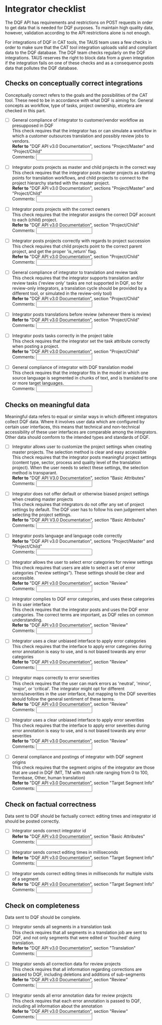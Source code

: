 # Integrator checklist
The DQF API has requirements and restrictions on POST requests in order to get data that is needed for DQF purposes. To maintain high quality data, however, validation according to the API restrictions alone is not enough.

For integrations of DQF in CAT tools, the TAUS team uses a few checks in order to make sure that the CAT tool integration uploads valid and compliant data to the DQF database. The DQF team checks regularly on the DQF integrations. TAUS reserves the right to block data from a given integration if the integration fails on one of these checks and as a consequence posts data that pollutes the DQF database.

## Checks on conceptually correct integrations
Conceptually correct refers to the goals and the possibilities of the CAT tool. These need to be in accordance with what DQF is aiming for. General concepts as workflow, type of tasks, project ownership, etcetera are checked in this part.

- [ ] General compliance of integrator to customer/vendor workflow as presupposed in DQF<br/>
This check requires that the integrator has or can simulate a workflow in which a customer outsources translation and possibly review jobs to vendors.<br/>
**Refer to** "DQF API v3.0 Documentation", sections "Project/Master" and "Project/Child"<br/>
Comments: <input type="text" id="GeneralWorkflowCompliance"/>

- [ ] Integrator posts projects as master and child projects in the correct way<br/>
This check requires that the integrator posts master projects as starting points for translation workflows, and child projects to connect to the project hierarchy started with the master project.<br/>
**Refer to** "DQF API v3.0 Documentation", sections "Project/Master" and "Project/Child"<br/>
Comments: <input type="text" id="MasterChildCompliance"/>

- [ ] Integrator posts projects with the correct owners<br/>
This check requires that the integrator assigns the correct DQF account to each (child) project.<br/>
**Refer to** "DQF API v3.0 Documentation", section "Project/Child"<br/>
Comments: <input type="text" id="OwnershipCompliance"/>

- [ ] Integrator posts projects correctly with regards to project succession<br>
This check requires that child projects point to the correct parent project, and get the proper 'is_return' flag.<br/>
**Refer to** "DQF API v3.0 Documentation", section "Project/Child"<br/>
Comments: <input type="text" id="SuccessionCompliance"/>

- [ ] General compliance of integrator to translation and review task<br/>
This check requires that the integrator supports translation and/or review tasks ('review only' tasks are not supported in DQF, so for review-only integrators, a translation cycle should be provided by a different tool, or simulated in the review-only tool)<br/>
**Refer to** "DQF API v3.0 Documentation", section "Project/Child"<br/>
Comments: <input type="text" id="SuccessionCompliance"/>

- [ ] Integrator posts translations before review (whenever there is review)<br/>
**Refer to** "DQF API v3.0 Documentation", section "Project/Child"<br/>
Comments: <input type="text" id="TaskCompliance"/>

- [ ] Integrator posts tasks correctly in the project table<br/>
This check requires that the integrator set the task attribute correctly when posting a project.<br/>
**Refer to** "DQF API v3.0 Documentation", section "Project/Child"<br/>
Comments: <input type="text" id="TaskCompliance"/>

- [ ] General compliance of integrator with DQF translation model<br/>
This check requires that the integrator fits in the model in which one source language is segmented in chunks of text, and is translated to one or more target languages.<br/>
Comments: <input type="text" id="TaskCompliance"/>

## Checks on meaningful data
Meaningful data refers to equal or similar ways in which different integrators collect DQF data. Where it involves user data which are configured by certain user interfaces, this means that technical and non-technical accessibility of these user interfaces are comparable among the integrators. Other data should comform to the intended types and standards of DQF.

- [ ] Integrator allows user to customize the project settings when creating master projects. The selection method is clear and easy accessible<br/>
This check requires that the integrator posts meaningful project settings (content type, sector, process and quality level of the translation project). When the user needs to select these settings, the selection method is transparant.<br/>
**Refer to** "DQF API V3.0 Documentation", section "Basic Attributes"<br/>
Comments: <input type="text" id="ProjectsettingsAccess"/>

- [ ] Integrator does not offer default or otherwise biased project settings when creating master projects<br/>
This check requires that integrators do not offer any set of project settings by default. The DQF user has to follow his own judgement when selecting the project settings.<br/>
**Refer to** "DQF API V3.0 Documentation", section "Basic Attributes"<br/>
Comments: <input type="text" id="ProjectsettingsSelection"/>

- [ ] Integrator posts language and language code correctly<br/>
**Refer to** "DQF API v3.0 Documentation", sections "Project/Master" and "Project/Child"<br/>
Comments: <input type="text" id="LanguageCode"/>

- [ ] Integrator allows the user to select error categories for review settings<br/>
This check requires that users are able to select a set of error categories ("review settings"). These settings should be clear and accessible.<br/>
**Refer to** "DQF API v3.0 Documentation", section "Review"<br/>
Comments: <input type="text" id="SelectableErrorCategories"/>

- [ ] Integrator complies to DQF error categories, and uses these categories in its user interface<br/>
This check requires that the integrator posts and uses the DQF error categories. The correct terms are important, as DQF relies on common understanding.<br/>
**Refer to** "DQF API v3.0 Documentation", section "Review"<br/>
Comments: <input type="text" id="DQFErrorCategores"/>

- [ ] Integrator uses a clear unbiased interface to apply error categories<br/>
This check requires that the interface to apply error categories during error annotation is easy to use, and is not biased towards any error categories<br/>
**Refer to** "DQF API v3.0 Documentation", section "Review"<br/>
Comments: <input type="text" id="UnbiasedErrorCategories"/>

- [ ] Integrator maps correctly to error severities<br/>
This check requires that the user can mark errors as 'neutral', 'minor', 'major', or 'critical'. The integrator might opt for different terms/severities in the user interface, but mapping to the DQF severities should follow the general sentiment of these terms.<br/>
**Refer to** "DQF API v3.0 Documentation", section "Review"<br/>
Comments: <input type="text" id="DQFErrorSeverities"/>

- [ ] Integrator uses a clear unbiased interface to apply error severities<br/>
This check requires that the interface to apply error severities during error annotation is easy to use, and is not biased towards any error severities<br/>
**Refer to** "DQF API v3.0 Documentation", section "Review"<br/>
Comments: <input type="text" id="UnbiasedErrorSeverities"/>

- [ ] General compliance and postings of integrator with DQF segment origins<br/> 
This check requires that the segment origins of the integrator are those that are used in DQF (MT, TM with match rate ranging from 0 to 100, Termbase, Other, human translation)<br/>
**Refer to** "DQF API v3.0 Documentation", section "Target Segment Info"<br/>
Comments: <input type="text" id="SegmentOrigin"/>

## Check on factual correctness
Data sent to DQF should be factually correct: editing times and integrator id should be posted correctly.

- [ ] Integrator sends correct integrator id<br/>
**Refer to** "DQF API v3.0 Documentation", section "Basic Attributes"<br/>
Comments: <input type="text" id="IntegratorID"/>

- [ ] Integrator sends correct editing times in milliseconds<br/>
**Refer to** "DQF API v3.0 Documentation", section "Target Segment Info"<br/>
Comments: <input type="text" id="EditingTime"/>

- [ ] Integrator sends correct editing times in milliseconds for multiple visits of a segment<br/>
**Refer to** "DQF API v3.0 Documentation", section "Target Segment Info"<br/>
Comments: <input type="text" id="EditingTimeAccumulation"/>

## Check on completeness
Data sent to DQF should be complete.

- [ ] Integrator sends all segments in a translation task<br/>
This check requires that all segments in a translation job are sent to DQF, and not only segments that were edited or 'touched' duing translation.<br/>
**Refer to** "DQF API v3.0 Documentation", section "Translation"<br/>
Comments: <input type="text" id="CompleteSegments"/>

- [ ] Integrator sends all correction data for review projects<br/>
This check requires that all information regarding corrections are passed to DQF, including deletions and additions of sub-segments<br/>
**Refer to** "DQF API v3.0 Documentation", section "Review"<br/>
Comments: <input type="text" id="EditingTimeAccumulation"/>

- [ ] Integrator sends all error annotation data for review projects<br/>
This check requires that each error annotation is passed to DQF, including all information about the annotation<br/>
**Refer to** "DQF API v3.0 Documentation", section "Review"<br/>
Comments: <input type="text" id="EditingTimeAccumulation"/>
